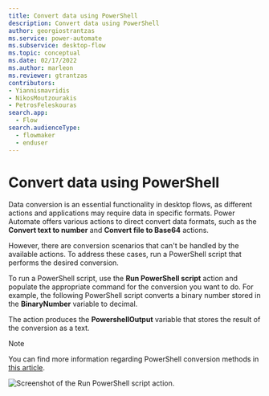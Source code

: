 ```yaml
---
title: Convert data using PowerShell
description: Convert data using PowerShell
author: georgiostrantzas
ms.service: power-automate
ms.subservice: desktop-flow
ms.topic: conceptual
ms.date: 02/17/2022
ms.author: marleon
ms.reviewer: gtrantzas
contributors:
- Yiannismavridis
- NikosMoutzourakis
- PetrosFeleskouras
search.app: 
  - Flow
search.audienceType: 
  - flowmaker
  - enduser
---
```


# Convert data using PowerShell

Data conversion is an essential functionality in desktop flows, as different actions and applications may require data in specific formats. Power Automate offers various actions to direct convert data formats, such as the **Convert text to number** and **Convert file to Base64** actions. 

However, there are conversion scenarios that can't be handled by the available actions. To address these cases, run a PowerShell script that performs the desired conversion.

To run a PowerShell script, use the **Run PowerShell script** action and populate the appropriate command for the conversion you want to do. For example, the following PowerShell script converts a binary number stored in the **BinaryNumber** variable to decimal. 

The action produces the **PowershellOutput** variable that stores the result of the conversion as a text. 

> [!NOTE]
> You can find more information regarding PowerShell conversion methods in [this article](/dotnet/api/system.convert.toint32).

![Screenshot of the Run PowerShell script action.](media/convert-data-powershell/run-powershell-script-action.png)